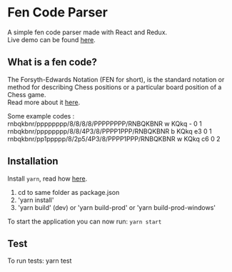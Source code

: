 # Fen Code Parser
A simple fen code parser made with React and Redux.<br>
Live demo can be found <a href="http://output.jsbin.com/vaxeyeq" target="_blanc">here</a>.

## What is a fen code?
The Forsyth-Edwards Notation (FEN for short), is the standard notation or method for describing Chess positions or a particular board position of a Chess game.<br>
Read more about it <a href="http://www.chess-poster.com/english/learn_chess/notation/notation.htm#fen" target="_blanc">here</a>.

Some example codes :<br>
rnbqkbnr/pppppppp/8/8/8/8/PPPPPPPP/RNBQKBNR w KQkq - 0 1<br>
rnbqkbnr/pppppppp/8/8/4P3/8/PPPP1PPP/RNBQKBNR b KQkq e3 0 1<br>
rnbqkbnr/pp1ppppp/8/2p5/4P3/8/PPPP1PPP/RNBQKBNR w KQkq c6 0 2

## Installation
Install `yarn`, read how [here](https://yarnpkg.com/en/docs/install).

1. cd to same folder as package.json
2. 'yarn install'
3. 'yarn build' (dev) or 'yarn build-prod' or 'yarn build-prod-windows'

To start the application you can now run: `yarn start`

## Test
To run tests: yarn test
